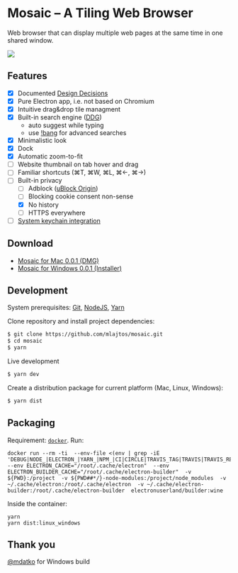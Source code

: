 # Mosaic – A Tiling Web Browser

Web browser that can display multiple web pages at the same time in one shared window.

[![](showcase/Mosaic-0.0.1.gif)](showcase/Mosaic-0.0.1.gif)

## Features

- [x] Documented [Design Decisions](DesignDecisions.md)
- [x] Pure Electron app, i.e. not based on Chromium
- [x] Intuitive drag&drop tile managment
- [x] Built-in search engine ([DDG](https://duckduckgo.com/))
    - auto suggest while typing
    - use [!bang](https://duckduckgo.com/bang) for advanced searches
- [x] Minimalistic look
- [x] Dock
- [x] Automatic zoom-to-fit
- [ ] Website thumbnail on tab hover and drag
- [ ] Familiar shortcuts (⌘T, ⌘W, ⌘L, ⌘←, ⌘→)
- [ ] Built-in privacy
    - [ ] Adblock ([uBlock Origin](https://github.com/gorhill/uBlock))
    - [ ] Blocking cookie consent non-sense
    - [x] No history
    - [ ] HTTPS everywhere
- [ ] [System keychain integration](https://github.com/atom/node-keytar)

## Download

- [Mosaic for Mac 0.0.1 (DMG)](https://github.com/mlajtos/mosaic/releases/download/v0.0.1/Mosaic-0.0.1.dmg)
- [Mosaic for Windows 0.0.1 (Installer)](https://github.com/mlajtos/mosaic/releases/download/v0.0.1/Mosaic.Setup.0.0.1.exe)

## Development

System prerequisites: [Git](https://git-scm.com/), [NodeJS](https://nodejs.org/en/), [Yarn](https://yarnpkg.com/)


Clone repository and install project dependencies:

```bash
$ git clone https://github.com/mlajtos/mosaic.git
$ cd mosaic
$ yarn
```

Live development

```bash
$ yarn dev
```

Create a distribution package for current platform (Mac, Linux, Windows):

```bash
$ yarn dist
```

## Packaging
Requirement: [`docker`]().
Run:
```
docker run --rm -ti  --env-file <(env | grep -iE 'DEBUG|NODE_|ELECTRON_|YARN_|NPM_|CI|CIRCLE|TRAVIS_TAG|TRAVIS|TRAVIS_REPO_|TRAVIS_BUILD_|TRAVIS_BRANCH|TRAVIS_PULL_REQUEST_|APPVEYOR_|CSC_|GH_|GITHUB_|BT_|AWS_|STRIP|BUILD_')  --env ELECTRON_CACHE="/root/.cache/electron"  --env ELECTRON_BUILDER_CACHE="/root/.cache/electron-builder"  -v ${PWD}:/project  -v ${PWD##*/}-node-modules:/project/node_modules  -v ~/.cache/electron:/root/.cache/electron  -v ~/.cache/electron-builder:/root/.cache/electron-builder  electronuserland/builder:wine
```
Inside the container:
```
yarn
yarn dist:linux_windows
```

## Thank you

[@mdatko](https://github.com/mdatko) for Windows build